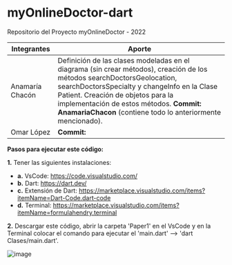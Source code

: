 # myOnlineDoctor-dart
Repositorio del Proyecto myOnlineDoctor - 2022

| Integrantes | Aporte |
| --- | --- |
| Anamaría Chacón | Definición de las clases modeladas en el diagrama (sin crear métodos), creación de los métodos searchDoctorsGeolocation, searchDoctorsSpecialty y changeInfo en la Clase Patient. Creación de objetos para la implementación de estos métodos. **Commit: AnamariaChacon** (contiene todo lo anteriormente mencionado).|
| Omar López | **Commit:** |


**Pasos para ejecutar este código:**

**1.** Tener las siguientes instalaciones:
- **a.** VsCode: https://code.visualstudio.com/
- **b.** Dart: https://dart.dev/
- **c.** Extensión de Dart: https://marketplace.visualstudio.com/items?itemName=Dart-Code.dart-code
- **d.** Terminal: https://marketplace.visualstudio.com/items?itemName=formulahendry.terminal

**2.** Descargar este código, abrir la carpeta 'Paper1' en el VsCode y en la Terminal colocar el comando para ejecutar el 'main.dart' --> 'dart Clases/main.dart'.

![image](https://user-images.githubusercontent.com/50221238/168647616-a8a01f69-2d60-4abd-be2e-2fdec5b30fb9.png)
